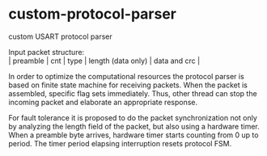 # custom-protocol-parser
custom USART protocol parser

Input packet structure:  
| preamble |  cnt  |    type   |   length (data only) |   data and crc |  

   In order to optimize the computational resources the protocol parser is based on finite state machine for receiving packets. When the packet is assembled, specific flag sets immediately. Thus, other thread can stop the incoming packet and elaborate an appropriate response.

   For fault tolerance it is proposed to do the packet synchronization not only by analyzing the length field of the packet, but also using a hardware timer. When a preamble byte arrives, hardware timer starts counting from 0 up to period. The timer period elapsing interruption resets protocol FSM. 


